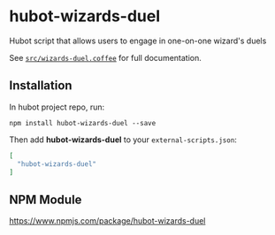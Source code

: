 # hubot-wizards-duel

Hubot script that allows users to engage in one-on-one wizard's duels

See [`src/wizards-duel.coffee`](src/wizards-duel.coffee) for full documentation.

## Installation

In hubot project repo, run:

`npm install hubot-wizards-duel --save`

Then add **hubot-wizards-duel** to your `external-scripts.json`:

```json
[
  "hubot-wizards-duel"
]
```

## NPM Module

https://www.npmjs.com/package/hubot-wizards-duel
